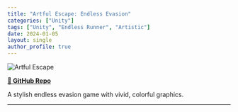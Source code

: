 ```yaml
---
title: "Artful Escape: Endless Evasion"
categories: ["Unity"]
tags: ["Unity", "Endless Runner", "Artistic"]
date: 2024-01-05
layout: single
author_profile: true
---
```


![Artful Escape](https://github.com/user-attachments/assets/7c2f84b2-eae4-4966-a465-5abcb38f6bbe)

**[📂 GitHub Repo](https://github.com/DanielZhong/ArtfulEscapeEndlessEvasion)**

A stylish endless evasion game with vivid, colorful graphics.

---